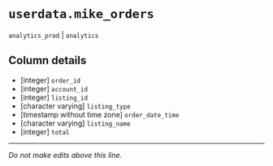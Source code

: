 # `userdata.mike_orders`
`analytics_prod` | `analytics`

## Column details
* [integer]   `order_id`
* [integer]   `account_id`
* [integer]   `listing_id`
* [character varying] `listing_type`
* [timestamp without time zone] `order_date_time`
* [character varying] `listing_name`
* [integer]   `total`

-------------------------------------------------------------------------------
*Do not make edits above this line.*
